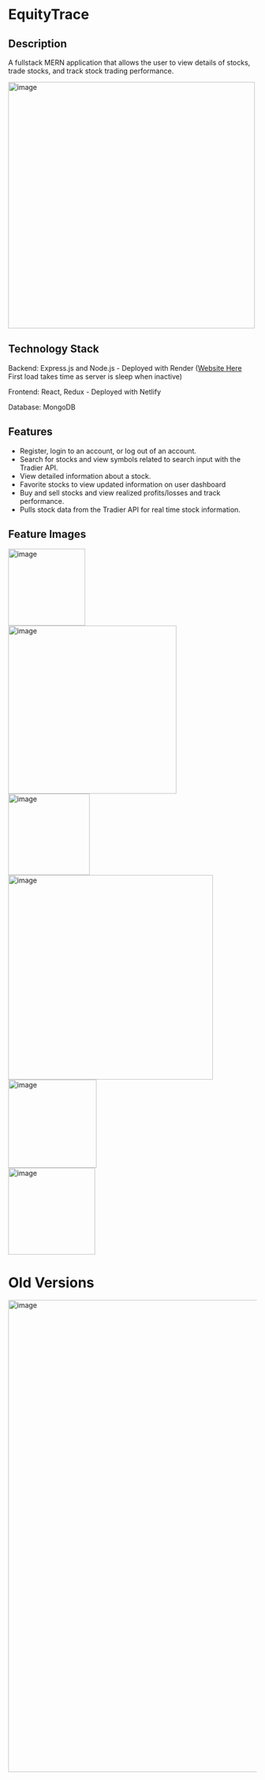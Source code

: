 # EquityTrace 

## Description
A fullstack MERN application that allows the user to view details of stocks, trade stocks, and track stock trading performance.

<img width="500" alt="image" src="https://github.com/XChen601/StockTrace/assets/72898664/afa398ac-2253-4b78-a61a-04e4e3f109fd">

## Technology Stack
Backend: Express.js and Node.js - Deployed with Render ([Website Here](https://main--jade-duckanoo-a628d6.netlify.app/) First load takes time as server is sleep when inactive)

Frontend: React, Redux - Deployed with Netlify

Database: MongoDB

## Features
* Register, login to an account, or log out of an account.
* Search for stocks and view symbols related to search input with the Tradier API.
* View detailed information about a stock.
* Favorite stocks to view updated information on user dashboard
* Buy and sell stocks and view realized profits/losses and track performance.
* Pulls stock data from the Tradier API for real time stock information.

## Feature Images
<img width="156" alt="image" src="https://github.com/XChen601/StockTrace/assets/72898664/432b4511-2034-43cd-8a3b-febe33c623c7">
<br>
<img width="341" alt="image" src="https://github.com/XChen601/StockTrace/assets/72898664/880f232d-8446-49f7-94ec-143a8653fdd2">
<br>
<img width="165" alt="image" src="https://github.com/XChen601/StockTrace/assets/72898664/f7e9697f-f48c-491e-8c0e-b8d4b6e1524b">
<br>
<img width="415" alt="image" src="https://github.com/XChen601/StockTrace/assets/72898664/2e8cfe0e-517c-48ed-bc8b-805ee8433b66">
<br>
<img width="179" alt="image" src="https://github.com/XChen601/StockTrace/assets/72898664/a1021d19-a802-46c5-a75d-e37f7b201c29">
<br>
<img width="176" alt="image" src="https://github.com/XChen601/StockTrace/assets/72898664/46a6a153-8462-4832-ac9b-0383615e0303">

# Old Versions
<img width="958" alt="image" src="https://github.com/XChen601/StockTrace/assets/72898664/2db2ab78-244d-4e77-9945-c39096e9d1c7">

